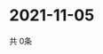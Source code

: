 # 2021-11-05
  共 0条

  <!-- BEGIN -->
  <!-- 最后更新时间Fri Nov 05 2021 16:06:13 GMT+0000 (Coordinated Universal Time) -->
  
  <!-- END -->
  
  